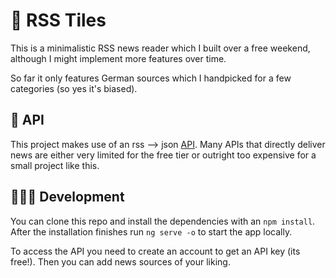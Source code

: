 # 📰 RSS Tiles

This is a minimalistic RSS news reader which I built over a free weekend, although I might implement more features over time.

So far it only features German sources which I handpicked for a few categories (so yes it's biased).

## 📝 API

This project makes use of an rss --> json [API](https://rss2json.com).
Many APIs that directly deliver news are either very limited for the free tier or outright too expensive for a small project like this.

## 👨🏻‍💻 Development

You can clone this repo and install the dependencies with an `npm install`. After the installation finishes run `ng serve -o` to start the app locally.

To access the API you need to create an account to get an API key (its free!). Then you can add news sources of your liking.
